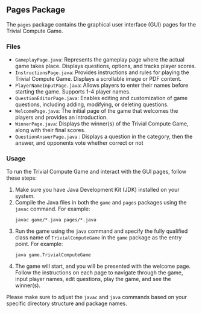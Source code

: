 ## Pages Package

The `pages` package contains the graphical user interface (GUI) pages for the Trivial Compute Game.

### Files

- `GameplayPage.java`: Represents the gameplay page where the actual game takes place. Displays questions, options, and tracks player scores.
- `InstructionsPage.java`: Provides instructions and rules for playing the Trivial Compute Game. Displays a scrollable image or PDF content.
- `PlayerNameInputPage.java`: Allows players to enter their names before starting the game. Supports 1-4 player names.
- `QuestionEditorPage.java`: Enables editing and customization of game questions, including adding, modifying, or deleting questions.
- `WelcomePage.java`: The initial page of the game that welcomes the players and provides an introduction.
- `WinnerPage.java`: Displays the winner(s) of the Trivial Compute Game, along with their final scores.
- `QuestionAnswerPage.java` : Displays a question in the category, then the answer, and opponents vote whether correct or not

### Usage

To run the Trivial Compute Game and interact with the GUI pages, follow these steps:

1. Make sure you have Java Development Kit (JDK) installed on your system.
2. Compile the Java files in both the `game` and `pages` packages using the `javac` command. For example:
   ```
   javac game/*.java pages/*.java
   ```
3. Run the game using the `java` command and specify the fully qualified class name of `TrivialComputeGame` in the `game` package as the entry point. For example:
   ```
   java game.TrivialComputeGame
   ```
4. The game will start, and you will be presented with the welcome page. Follow the instructions on each page to navigate through the game, input player names, edit questions, play the game, and see the winner(s).

Please make sure to adjust the `javac` and `java` commands based on your specific directory structure and package names.
